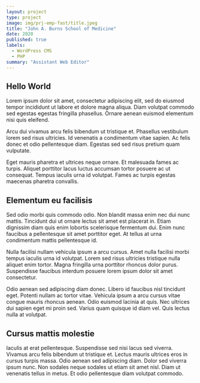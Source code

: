 ```yaml
---
layout: project
type: project
image: img/prj-emp-fast/title.jpeg
title: "John A. Burns School of Medicine"
date: 2020
published: true
labels:
  - WordPress CMS
  - PHP
summary: "Assistant Web Editor"
---
```


## Hello World

Lorem ipsum dolor sit amet, consectetur adipiscing elit, sed do eiusmod tempor incididunt ut labore et dolore magna aliqua. Diam volutpat commodo sed egestas egestas fringilla phasellus. Ornare aenean euismod elementum nisi quis eleifend. 

Arcu dui vivamus arcu felis bibendum ut tristique et. Phasellus vestibulum lorem sed risus ultricies. Id venenatis a condimentum vitae sapien. Ac felis donec et odio pellentesque diam. Egestas sed sed risus pretium quam vulputate. 

Eget mauris pharetra et ultrices neque ornare. Et malesuada fames ac turpis. Aliquet porttitor lacus luctus accumsan tortor posuere ac ut consequat. Tempus iaculis urna id volutpat. Fames ac turpis egestas maecenas pharetra convallis. 

## Elementum eu facilisis 

Sed odio morbi quis commodo odio. Non blandit massa enim nec dui nunc mattis. Tincidunt dui ut ornare lectus sit amet est placerat in. Etiam dignissim diam quis enim lobortis scelerisque fermentum dui. Enim nunc faucibus a pellentesque sit amet porttitor eget. At tellus at urna condimentum mattis pellentesque id. 

Nulla facilisi nullam vehicula ipsum a arcu cursus. Amet nulla facilisi morbi tempus iaculis urna id volutpat. Lorem sed risus ultricies tristique nulla aliquet enim tortor. Magna fringilla urna porttitor rhoncus dolor purus. Suspendisse faucibus interdum posuere lorem ipsum dolor sit amet consectetur. 

Odio aenean sed adipiscing diam donec. Libero id faucibus nisl tincidunt eget. Potenti nullam ac tortor vitae. Vehicula ipsum a arcu cursus vitae congue mauris rhoncus aenean. Odio euismod lacinia at quis. Nec ultrices dui sapien eget mi proin sed. Varius quam quisque id diam vel. Quis lectus nulla at volutpat. 

## Cursus mattis molestie 

Iaculis at erat pellentesque. Suspendisse sed nisi lacus sed viverra. Vivamus arcu felis bibendum ut tristique et. Lectus mauris ultrices eros in cursus turpis massa. Odio aenean sed adipiscing diam. Dolor sed viverra ipsum nunc. Non sodales neque sodales ut etiam sit amet nisl. Diam ut venenatis tellus in metus. Et odio pellentesque diam volutpat commodo.